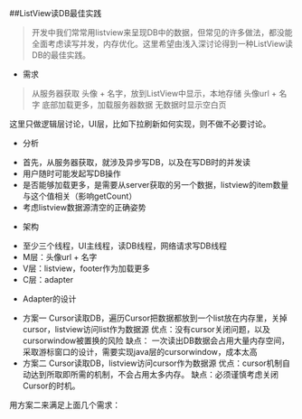 ##ListView读DB最佳实践
> 开发中我们常常用listview来呈现DB中的数据，但常见的许多做法，都没能全面考虑读写并发，内存优化。这里希望由浅入深讨论得到一种ListView读DB的最佳实践。

* 需求

> 从服务器获取 头像 + 名字，放到ListView中显示，本地存储 头像url + 名字
> 底部加载更多，加载服务器数据
> 无数据时显示空白页

这里只做逻辑层讨论，UI层，比如下拉刷新如何实现，则不做不必要讨论。

* 分析
 - 首先，从服务器获取，就涉及异步写DB，以及在写DB时的并发读
 - 用户随时可能发起写DB操作
 - 是否能够加载更多，是需要从server获取的另一个数据，listview的item数量与这个值相关（影响getCount）
 - 考虑listview数据源清空的正确姿势

* 架构
 - 至少三个线程，UI主线程，读DB线程，网络请求写DB线程
 - M层：头像url + 名字
 - V层：listview，footer作为加载更多
 - C层：adapter
 
* Adapter的设计
 - 方案一 Cursor读取DB，遍历Cursor把数据都放到一个list放在内存里，关掉cursor，listview访问list作为数据源
 优点：没有cursor关闭问题，以及cursorwindow被置换的风险
 缺点： 一次读出DB数据会占用大量内存空间，采取游标窗口的设计，需要实现java层的cursorwindow，成本太高
 - 方案二 Cursor读取DB，listview访问cursor作为数据源
 优点：cursor机制自动达到所取即所需的机制，不会占用太多内存。
 缺点：必须谨慎考虑关闭Cursor的时机。

用方案二来满足上面几个需求：

